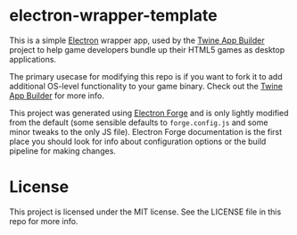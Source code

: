 # electron-wrapper-template

This is a simple [Electron](https://electronjs.org) wrapper app, used by the [Twine App Builder](https://github.com/lazerwalker/twine-app-builder) project to help game developers bundle up their HTML5 games as desktop applications.

The primary usecase for modifying this repo is if you want to fork it to add additional OS-level functionality to your game binary. Check out the [Twine App Builder](https://github.com/lazerwalker/twine-app-builder) for more info.

This project was generated using [Electron Forge](https://www.electronforge.io/) and is only lightly modified from the default (some sensible defaults to `forge.config.js` and some minor tweaks to the only JS file). Electron Forge documentation is the first place you should look for info about configuration options or the build pipeline for making changes.

# License
This project is licensed under the MIT license. See the LICENSE file in this repo for more info.
